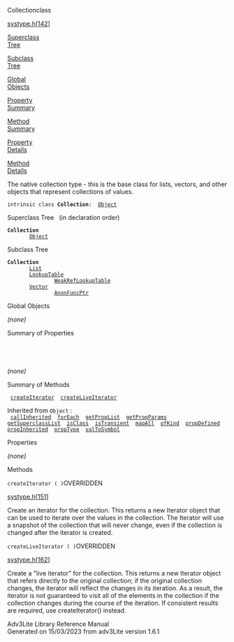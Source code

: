 <span class="title">Collection</span><span class="type">class</span>

[systype.h](../file/systype.h.html)\[[142](../source/systype.h.html#142)\]

[Superclass  
Tree](#_SuperClassTree_)

[Subclass  
Tree](#_SubClassTree_)

[Global  
Objects](#_ObjectSummary_)

[Property  
Summary](#_PropSummary_)

[Method  
Summary](#_MethodSummary_)

[Property  
Details](#_Properties_)

[Method  
Details](#_Methods_)

<div class="fdesc">

The native collection type - this is the base class for lists, vectors,
and other objects that represent collections of values.

`intrinsic class `**`Collection`**` :   `[`Object`](../object/Object.html)

</div>

<span id="_SuperClassTree_"></span>

<div class="mjhd">

<span class="hdln">Superclass Tree</span>   (in declaration order)

</div>

**`Collection`**  
`         `[`Object`](../object/Object.html)  
<span id="_SubClassTree_"></span>

<div class="mjhd">

<span class="hdln">Subclass Tree</span>  

</div>

**`Collection`**  
`         `[`List`](../object/List.html)  
`         `[`LookupTable`](../object/LookupTable.html)  
`                 `[`WeakRefLookupTable`](../object/WeakRefLookupTable.html)  
`         `[`Vector`](../object/Vector.html)  
`                 `[`AnonFuncPtr`](../object/AnonFuncPtr.html)  
<span id="_ObjectSummary_"></span>

<div class="mjhd">

<span class="hdln">Global Objects</span>  

</div>

*(none)* <span id="_PropSummary_"></span>

<div class="mjhd">

<span class="hdln">Summary of Properties</span>  

</div>

` `

` `

*(none)* <span id="_MethodSummary_"></span>

<div class="mjhd">

<span class="hdln">Summary of Methods</span>  

</div>

` `[`createIterator`](#createIterator)`  `[`createLiveIterator`](#createLiveIterator)`  `

Inherited from `Object` :  
` `[`callInherited`](../object/Object.html#callInherited)`  `[`forEach`](../object/Object.html#forEach)`  `[`getPropList`](../object/Object.html#getPropList)`  `[`getPropParams`](../object/Object.html#getPropParams)`  `[`getSuperclassList`](../object/Object.html#getSuperclassList)`  `[`isClass`](../object/Object.html#isClass)`  `[`isTransient`](../object/Object.html#isTransient)`  `[`mapAll`](../object/Object.html#mapAll)`  `[`ofKind`](../object/Object.html#ofKind)`  `[`propDefined`](../object/Object.html#propDefined)`  `[`propInherited`](../object/Object.html#propInherited)`  `[`propType`](../object/Object.html#propType)`  `[`valToSymbol`](../object/Object.html#valToSymbol)`  `

<span id="_Properties_"></span>

<div class="mjhd">

<span class="hdln">Properties</span>  

</div>

*(none)* <span id="_Methods_"></span>

<div class="mjhd">

<span class="hdln">Methods</span>  

</div>

<span id="createIterator"></span>

`createIterator ( )`<span class="rem">OVERRIDDEN</span>

[systype.h](../file/systype.h.html)\[[151](../source/systype.h.html#151)\]

<div class="desc">

Create an iterator for the collection. This returns a new Iterator
object that can be used to iterate over the values in the collection.
The Iterator will use a snapshot of the collection that will never
change, even if the collection is changed after the iterator is created.

</div>

<span id="createLiveIterator"></span>

`createLiveIterator ( )`<span class="rem">OVERRIDDEN</span>

[systype.h](../file/systype.h.html)\[[162](../source/systype.h.html#162)\]

<div class="desc">

Create a "live iterator" for the collection. This returns a new Iterator
object that refers directly to the original collection; if the original
collection changes, the iterator will reflect the changes in its
iteration. As a result, the iterator is not guaranteed to visit all of
the elements in the collection if the collection changes during the
course of the iteration. If consistent results are required, use
createIterator() instead.

</div>

<div class="ftr">

Adv3Lite Library Reference Manual  
Generated on 15/03/2023 from adv3Lite version 1.6.1

</div>
